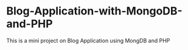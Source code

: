 # Blog-Application-with-MongoDB-and-PHP
This is a mini project on Blog Application using MongDB and PHP

